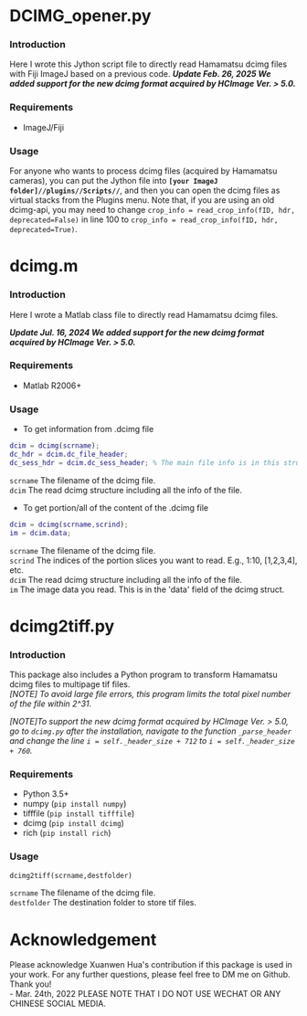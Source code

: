 # DCIMG_opener.py
### Introduction
Here I wrote this Jython script file to directly read Hamamatsu dcimg files with Fiji ImageJ based on a previous code.
<em><b>Update Feb. 26, 2025  We added support for the new dcimg format acquired by HCImage Ver. > 5.0.</b></em>

### Requirements
- ImageJ/Fiji

### Usage
For anyone who wants to process dcimg files (acquired by Hamamatsu cameras), you can put the Jython file into **`[your ImageJ folder]//plugins//Scripts//`**, and then you can open the dcimg files as virtual stacks from the Plugins menu.
Note that, if you are using an old dcimg-api, you may need to change `crop_info = read_crop_info(fID, hdr, deprecated=False)` in line 100 to `crop_info = read_crop_info(fID, hdr, deprecated=True)`.

# dcimg.m
### Introduction
Here I wrote a Matlab class file to directly read Hamamatsu dcimg files.

<em><b>Update Jul. 16, 2024  We added support for the new dcimg format acquired by HCImage Ver. > 5.0.</b></em>

### Requirements
- Matlab R2006+

### Usage
- To get information from .dcimg file
```matlab
dcim = dcimg(scrname);
dc_hdr = dcim.dc_file_header;
dc_sess_hdr = dcim.dc_sess_header; % The main file info is in this struct
```
`scrname` The filename of the dcimg file.\
`dcim` The read dcimg structure including all the info of the file.
- To get portion/all of the content of the .dcimg file
```matlab
dcim = dcimg(scrname,scrind);
im = dcim.data;
```
`scrname` The filename of the dcimg file.\
`scrind` The indices of the portion slices you want to read. E.g., 1:10, \[1,2,3,4\], etc.\
`dcim` The read dcimg structure including all the info of the file.\
`im` The image data you read. This is in the 'data' field of the dcimg struct.

# dcimg2tiff.py
### Introduction
This package also includes a Python program to transform Hamamatsu dcimg files to multipage tif files.\
<em>\[NOTE\] To avoid large file errors, this program limits the total pixel number of the file within 2^31.</em>

<em>\[NOTE\]To support the new dcimg format acquired by HCImage Ver. > 5.0, go to `dcimg.py` after the installation, navigate to the function `_parse_header` and change the line `i = self._header_size + 712` to `i = self._header_size + 760`. </em>

### Requirements
- Python 3.5+
- numpy (```pip install numpy```)
- tifffile (```pip install tifffile```)
- dcimg (```pip install dcimg```)
- rich (```pip install rich```)
### Usage
```python
dcimg2tiff(scrname,destfolder)
```

`scrname` The filename of the dcimg file.\
`destfolder` The destination folder to store tif files.

# Acknowledgement
Please acknowledge Xuanwen Hua's contribution if this package is used in your work. 
For any further questions, please feel free to DM me on Github. Thank you!\
\- Mar. 24th, 2022
PLEASE NOTE THAT I DO NOT USE WECHAT OR ANY CHINESE SOCIAL MEDIA.

